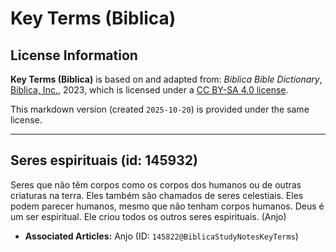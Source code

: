 # Key Terms (Biblica)

## License Information

**Key Terms (Biblica)** is based on and adapted from: _Biblica Bible Dictionary_, [Biblica, Inc.](https://www.biblica.com/), 2023, which is licensed under a [CC BY-SA 4.0 license](https://creativecommons.org/licenses/by-sa/4.0/legalcode.en).

This markdown version (created `2025-10-20`) is provided under the same license.



--------------------------------

## Seres espirituais (id: 145932)

Seres que não têm corpos como os corpos dos humanos ou de outras criaturas na terra. Eles também são chamados de seres celestiais. Eles podem parecer humanos, mesmo que não tenham corpos humanos. Deus é um ser espiritual. Ele criou todos os outros seres espirituais. (Anjo)

* **Associated Articles:** Anjo (ID: `145822@BiblicaStudyNotesKeyTerms`)

